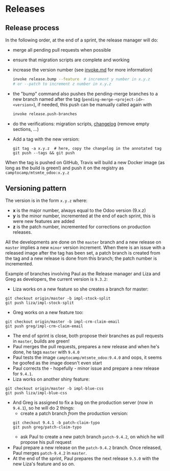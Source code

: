 # Releases

## Release process

In the following order, at the end of a sprint, the release manager will do:

* merge all pending pull requests when possible
* ensure that migration scripts are complete and working
* increase the version number (see [invoke.md](invoke.md#releasebump) for more information)

  ```bash
  invoke release.bump --feature  # increment y number in x.y.z
  # or --patch to increment z number in x.y.z
  ```

* the "bump" command also pushes the pending-merge branches to a new branch named after the tag (`pending-merge-<project-id>-<version>`), if needed, this push can be manually called again with

  ```bash
  invoke release.push-branches
  ```

* do the verifications: migration scripts, [changelog](../HISTORY.rst) (remove empty sections, ...)
* Add a tag with the new version:

  ```
  git tag -a x.y.z  # here, copy the changelog in the annotated tag
  git push --tags && git push
  ```

When the tag is pushed on GitHub, Travis will build a new Docker image (as
long as the build is green!) and push it on the registry as `camptocamp/mtsmte_odoo:x.y.z`

## Versioning pattern

The version is in the form `x.y.z` where:

* **x** is the major number, always equal to the Odoo version (9.x.z)
* **y** is the minor number, incremented at the end of each sprint, this is
  were new features are added
* **z** is the patch number, incremented for corrections on production releases.

All the developments are done on the `master` branch and a new release on
`master` implies a new `minor` version increment.
When there is an issue with a released image after the tag has been set, a
patch branch is created from the tag and a new release is done from this
branch; the patch number is incremented.

Example of branches involving Paul as the Release manager and Liza and Greg as
developers, the current version is `9.3.2`:

* Liza works on a new feature so she creates a branch for master:

```
git checkout origin/master -b impl-stock-split
git push liza/impl-stock-split
```

* Greg works on a new feature too:
```
git checkout origin/master -b impl-crm-claim-email
git push greg/impl-crm-claim-email
```
* The end of sprint is close, both propose their branches as pull requests in
  `master`, builds are green!
* Paul merges the pull requests, prepares a new release and when he's done, he
  tags `master` with `9.4.0`
* Paul tests the image `camptocamp/mtsmte_odoo:9.4.0` and oops, it seems he
  goofed as the image doesn't even start
* Paul corrects the - hopefully - minor issue and prepare a new release for
  `9.4.1`.
* Liza works on another shiny feature:
```
git checkout origin/master -b impl-blue-css
git push liza/impl-blue-css
```
* And Greg is assigned to fix a bug on the production server (now in `9.4.1`),
  so he will do 2 things:
  * create a patch branch *from* the production version:
  ```
  git checkout 9.4.1 -b patch-claim-typo
  git push greg/patch-claim-typo
  ```
  * ask Paul to create a new patch branch `patch-9.4.2`, on which he will
    propose his pull request
* Paul prepare a new release on the `patch-9.4.2` branch. Once released, Paul merges `patch-9.4.2` in `master`.
* At the end of the sprint, Paul prepares the next release `9.5.0` with the new Liza's feature and so on.
